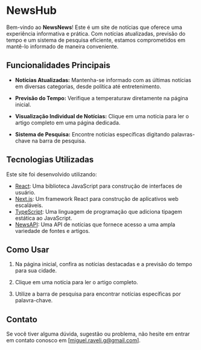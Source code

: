# NewsHub

Bem-vindo ao **NewsNews**! Este é um site de notícias que oferece uma experiência informativa e prática. Com notícias atualizadas, previsão do tempo e um sistema de pesquisa eficiente, estamos comprometidos em mantê-lo informado de maneira conveniente.

## Funcionalidades Principais

- **Notícias Atualizadas:** Mantenha-se informado com as últimas notícias em diversas categorias, desde política até entretenimento.

- **Previsão do Tempo:** Verifique a temperaturaw diretamente na página inicial.

- **Visualização Individual de Notícias:** Clique em uma notícia para ler o artigo completo em uma página dedicada.

- **Sistema de Pesquisa:** Encontre notícias específicas digitando palavras-chave na barra de pesquisa.

## Tecnologias Utilizadas

Este site foi desenvolvido utilizando:

- [React](https://reactjs.org/): Uma biblioteca JavaScript para construção de interfaces de usuário.
- [Next.js](https://nextjs.org/): Um framework React para construção de aplicativos web escaláveis.
- [TypeScript](https://www.typescriptlang.org/): Uma linguagem de programação que adiciona tipagem estática ao JavaScript.
- [NewsAPI](https://newsapi.org/): Uma API de notícias que fornece acesso a uma ampla variedade de fontes e artigos.

## Como Usar

1. Na página inicial, confira as notícias destacadas e a previsão do tempo para sua cidade.

2. Clique em uma notícia para ler o artigo completo.

3. Utilize a barra de pesquisa para encontrar notícias específicas por palavra-chave.

## Contato

Se você tiver alguma dúvida, sugestão ou problema, não hesite em entrar em contato conosco em [miguel.raveli.g@gmail.com].

